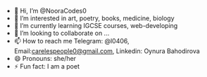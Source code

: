 - 👋 Hi, I’m @NooraCodes0
- 👀 I’m interested in art, poetry, books, medicine, biology
- 🌱 I’m currently learning IGCSE courses, web-developing
- 💞️ I’m looking to collaborate on ...
- 📫 How to reach me Telegram: @l0406, Email:carelespeople0@gmail.com, Linkedin: Oynura Bahodirova
- 😄 Pronouns: she/her
- ⚡ Fun fact: I am a poet

<!---
NooraCodes0/NooraCodes0 is a ✨ special ✨ repository because its `README.md` (this file) appears on your GitHub profile.
You can click the Preview link to take a look at your changes.
--->

